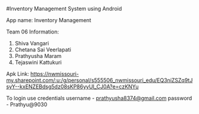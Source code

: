 #Inventory Management System using Android

App name: Inventory Management

Team 06 Information:
1. Shiva Vangari
2. Chetana Sai Veerlapati
3. Prathyusha Maram
4. Tejaswini Kattukuri

Apk Link:
https://nwmissouri-my.sharepoint.com/:u:/g/personal/s555506_nwmissouri_edu/EQ3niZSZq9tJsyY--kxENZEBdsg5dz08sKP86yyUI_CJ0A?e=czKNYu

To login use credentials
username - prathyusha8374@gmail.com
password - Prathyu@9030

